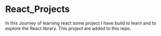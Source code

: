 # React_Projects
In this Journey of learning react some project I have build to learn and to explore the React library. This project are added to this repo.
